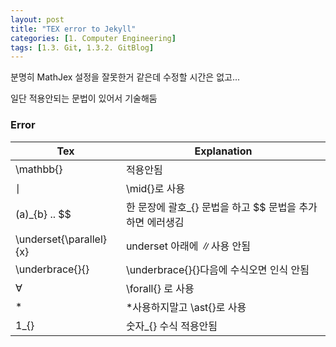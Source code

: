 ```yaml
---
layout: post
title: "TEX error to Jekyll"
categories: [1. Computer Engineering]
tags: [1.3. Git, 1.3.2. GitBlog]
---
```


분명히 MathJex 설정을 잘못한거 같은데 수정할 시간은 없고...

일단 적용안되는 문법이 있어서 기술해둠

### Error

|Tex|Explanation|
|---|-----------|
|\mathbb{}|적용안됨|
|$\mid{}$|\mid{}로 사용|
|(a)_{b} .. $$|한 문장에 괄호_{} 문법을 하고 $$ 문법을 추가하면 에러생김|
|\underset{\parallel}{x}|underset 아래에 $\parallel$사용 안됨|
|\underbrace{}{}|\underbrace{}{}다음에 수식오면 인식 안됨|
|∀|\forall{} 로 사용|
|*|\*사용하지말고 \ast{}로 사용|
|1_{}|숫자_{} 수식 적용안됨|
